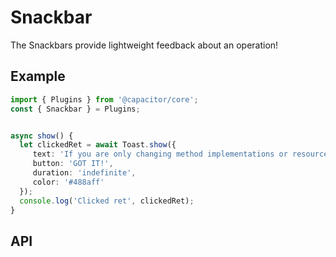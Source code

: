 <plugin-platforms platforms="android"></plugin-platforms>

# Snackbar

The Snackbars provide lightweight feedback about an operation!

## Example

```typescript
import { Plugins } from '@capacitor/core';
const { Snackbar } = Plugins;


async show() {
  let clickedRet = await Toast.show({
     text: 'If you are only changing method implementations or resources, you can make them appear faster by using the Apply Changes button.',
     button: 'GOT IT!',
     duration: 'indefinite',
     color: '#488aff'
  });
  console.log('Clicked ret', clickedRet);
}
```

## API

<plugin-api name="snackbar"></plugin-api>